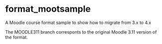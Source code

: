 # format_mootsample
A Moodle course format sample to show how to migrate from 3.x to 4.x

The MOODLE311 branch corresponts to the original Moodle 3.11 version of the format.
